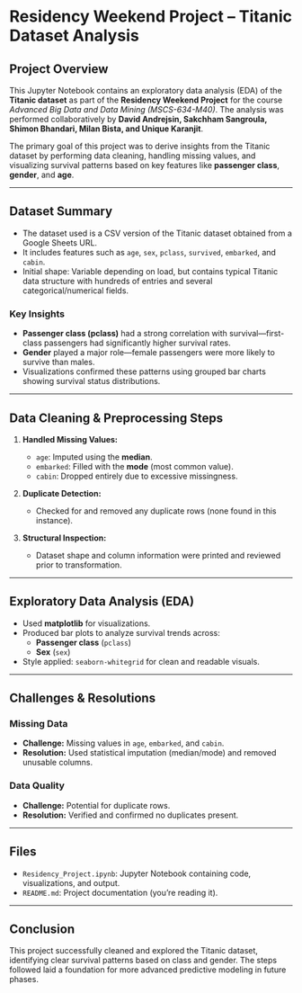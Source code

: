 
# Residency Weekend Project – Titanic Dataset Analysis

## Project Overview
This Jupyter Notebook contains an exploratory data analysis (EDA) of the **Titanic dataset** as part of the **Residency Weekend Project** for the course *Advanced Big Data and Data Mining (MSCS-634-M40)*. The analysis was performed collaboratively by **David Andrejsin, Sakchham Sangroula, Shimon Bhandari, Milan Bista, and Unique Karanjit**.

The primary goal of this project was to derive insights from the Titanic dataset by performing data cleaning, handling missing values, and visualizing survival patterns based on key features like **passenger class**, **gender**, and **age**.

---

## Dataset Summary
- The dataset used is a CSV version of the Titanic dataset obtained from a Google Sheets URL.
- It includes features such as `age`, `sex`, `pclass`, `survived`, `embarked`, and `cabin`.
- Initial shape: Variable depending on load, but contains typical Titanic data structure with hundreds of entries and several categorical/numerical fields.

### Key Insights
- **Passenger class (pclass)** had a strong correlation with survival—first-class passengers had significantly higher survival rates.
- **Gender** played a major role—female passengers were more likely to survive than males.
- Visualizations confirmed these patterns using grouped bar charts showing survival status distributions.

---

## Data Cleaning & Preprocessing Steps
1. **Handled Missing Values:**
   - `age`: Imputed using the **median**.
   - `embarked`: Filled with the **mode** (most common value).
   - `cabin`: Dropped entirely due to excessive missingness.

2. **Duplicate Detection:**
   - Checked for and removed any duplicate rows (none found in this instance).

3. **Structural Inspection:**
   - Dataset shape and column information were printed and reviewed prior to transformation.

---

## Exploratory Data Analysis (EDA)
- Used **matplotlib** for visualizations.
- Produced bar plots to analyze survival trends across:
  - **Passenger class** (`pclass`)
  - **Sex** (`sex`)
- Style applied: `seaborn-whitegrid` for clean and readable visuals.

---

## Challenges & Resolutions
### Missing Data
- **Challenge:** Missing values in `age`, `embarked`, and `cabin`.
- **Resolution:** Used statistical imputation (median/mode) and removed unusable columns.

### Data Quality
- **Challenge:** Potential for duplicate rows.
- **Resolution:** Verified and confirmed no duplicates present.

---

## Files
- `Residency_Project.ipynb`: Jupyter Notebook containing code, visualizations, and output.
- `README.md`: Project documentation (you’re reading it).

---

## Conclusion
This project successfully cleaned and explored the Titanic dataset, identifying clear survival patterns based on class and gender. The steps followed laid a foundation for more advanced predictive modeling in future phases.
